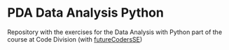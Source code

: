 # PDA Data Analysis Python
Repository with the exercises for the Data Analysis with Python part of the course at Code Division (with [futureCodersSE](https://github.com/futureCodersSE))
